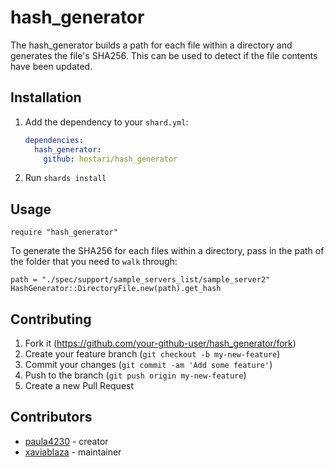 # hash_generator

The hash_generator builds a path for each file within a directory and generates the file's SHA256. This can be used to detect if the file contents have been updated.

## Installation

1. Add the dependency to your `shard.yml`:

   ```yaml
   dependencies:
     hash_generator:
       github: hostari/hash_generator
   ```

2. Run `shards install`

## Usage

```crystal
require "hash_generator"
```

To generate the SHA256 for each files within a directory, pass in the path of the folder that you need to `walk` through:

```crystal
path = "./spec/support/sample_servers_list/sample_server2"
HashGenerator::DirectoryFile.new(path).get_hash
```

## Contributing

1. Fork it (<https://github.com/your-github-user/hash_generator/fork>)
2. Create your feature branch (`git checkout -b my-new-feature`)
3. Commit your changes (`git commit -am 'Add some feature'`)
4. Push to the branch (`git push origin my-new-feature`)
5. Create a new Pull Request

## Contributors

- [paula4230](https://github.com/paula4230) - creator
- [xaviablaza](https://github.com/xaviablaza) - maintainer
